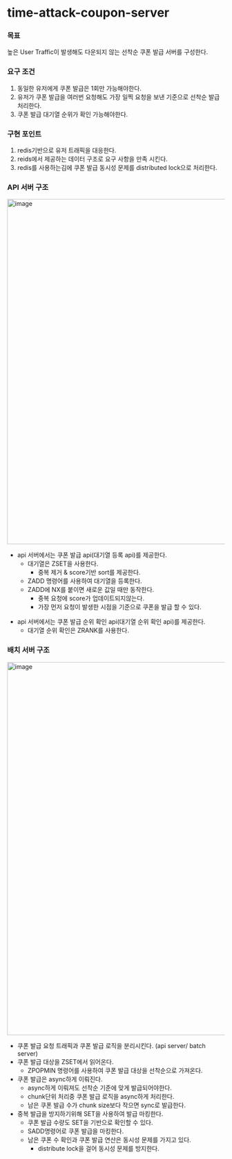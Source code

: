 # time-attack-coupon-server

### 목표

높은 User Traffic이 발생해도 다운되지 않는 선착순 쿠폰 발급 서버를 구성한다.

### 요구 조건

1. 동일한 유저에게 쿠폰 발급은 1회만 가능해야한다.
2. 유저가 쿠폰 발급을 여러번 요청해도 가장 일찍 요청을 보낸 기준으로 선착순 발급 처리한다.
3. 쿠폰 발급 대기열 순위가 확인 가능해야한다.

### 구현 포인트

1. redis기반으로 유저 트래픽을 대응한다.
2. reids에서 제공하는 데이터 구조로 요구 사항을 만족 시킨다.
3. redis를 사용하는김에 쿠폰 발급 동시성 문제를 distributed lock으로 처리한다.

### API 서버 구조

<img width="797" alt="image" src="https://user-images.githubusercontent.com/87708830/208379585-37874e3a-8723-4710-b03a-968a8eb23303.png">  

* api 서버에서는 쿠폰 발급 api(대기열 등록 api)를 제공한다.
    * 대기열은 ZSET을 사용한다.
        - 중복 제거 & score기반 sort를 제공한다.
    * ZADD 명령어를 사용하여 대기열을 등록한다.
    * ZADD에 NX를 붙이면 새로운 값일 때만 동작한다.
        * 중복 요청에 score가 업데이트되지않는다.
        * 가장 먼저 요청이 발생한 시점을 기준으로 쿠폰을 발급 할 수 있다.

+ api 서버에서는 쿠폰 발급 순위 확인 api(대기열 순위 확인 api)를 제공한다.
    + 대기열 순위 확인은 ZRANK를 사용한다.

### 배치 서버 구조
<img width="861" alt="image" src="https://user-images.githubusercontent.com/87708830/208386832-c584d8ce-4031-4fca-8063-c055ae456cc9.png">

* 쿠폰 발급 요청 트래픽과 쿠폰 발급 로직을 분리시킨다. (api server/ batch server)
* 쿠폰 발급 대상을 ZSET에서 읽어온다.
    * ZPOPMIN 명령어를 사용하여 쿠폰 발급 대상을 선착순으로 가져온다.
* 쿠폰 발급은 async하게 이뤄진다.
    * async하게 이뤄져도 선착순 기준에 맞게 발급되어야한다.
    * chunk단위 처리중 쿠폰 발급 로직을 async하게 처리한다.
    * 남은 쿠폰 발급 수가 chunk size보다 작으면 sync로 발급한다.
* 중복 발급을 방지하기위해 SET을 사용하여 발급 마킹한다.
    * 쿠폰 발급 수량도 SET을 기반으로 확인할 수 있다.
    * SADD명령어로 쿠폰 발급을 마킹한다.
    * 남은 쿠폰 수 확인과 쿠폰 발급 연산은 동시성 문제를 가지고 있다.
        * distribute lock을 걸어 동시성 문제를 방지한다.
